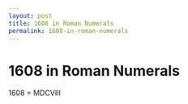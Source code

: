 ```yaml
---
layout: post
title: 1608 in Roman Numerals
permalink: 1608-in-roman-numerals
---
```


# 1608 in Roman Numerals

1608 = MDCVIII
